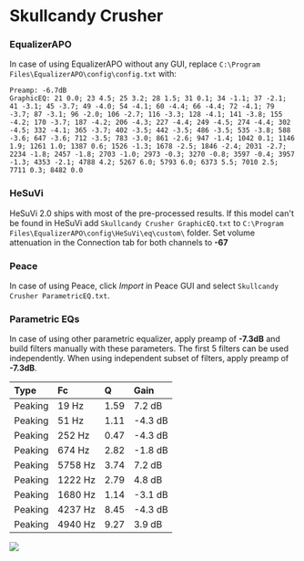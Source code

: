 # Skullcandy Crusher

### EqualizerAPO
In case of using EqualizerAPO without any GUI, replace `C:\Program Files\EqualizerAPO\config\config.txt`
with:
```
Preamp: -6.7dB
GraphicEQ: 21 0.0; 23 4.5; 25 3.2; 28 1.5; 31 0.1; 34 -1.1; 37 -2.1; 41 -3.1; 45 -3.7; 49 -4.0; 54 -4.1; 60 -4.4; 66 -4.4; 72 -4.1; 79 -3.7; 87 -3.1; 96 -2.0; 106 -2.7; 116 -3.3; 128 -4.1; 141 -3.8; 155 -4.2; 170 -3.7; 187 -4.2; 206 -4.3; 227 -4.4; 249 -4.5; 274 -4.4; 302 -4.5; 332 -4.1; 365 -3.7; 402 -3.5; 442 -3.5; 486 -3.5; 535 -3.8; 588 -3.6; 647 -3.6; 712 -3.5; 783 -3.0; 861 -2.6; 947 -1.4; 1042 0.1; 1146 1.9; 1261 1.0; 1387 0.6; 1526 -1.3; 1678 -2.5; 1846 -2.4; 2031 -2.7; 2234 -1.8; 2457 -1.8; 2703 -1.0; 2973 -0.3; 3270 -0.8; 3597 -0.4; 3957 -1.3; 4353 -2.1; 4788 4.2; 5267 6.0; 5793 6.0; 6373 5.5; 7010 2.5; 7711 0.3; 8482 0.0
```

### HeSuVi
HeSuVi 2.0 ships with most of the pre-processed results. If this model can't be found in HeSuVi add
`Skullcandy Crusher GraphicEQ.txt` to `C:\Program Files\EqualizerAPO\config\HeSuVi\eq\custom\` folder.
Set volume attenuation in the Connection tab for both channels to **-67**

### Peace
In case of using Peace, click *Import* in Peace GUI and select `Skullcandy Crusher ParametricEQ.txt`.

### Parametric EQs
In case of using other parametric equalizer, apply preamp of **-7.3dB** and build filters manually
with these parameters. The first 5 filters can be used independently.
When using independent subset of filters, apply preamp of **-7.3dB**.

| Type    | Fc      |    Q | Gain    |
|:--------|:--------|:-----|:--------|
| Peaking | 19 Hz   | 1.59 | 7.2 dB  |
| Peaking | 51 Hz   | 1.11 | -4.3 dB |
| Peaking | 252 Hz  | 0.47 | -4.3 dB |
| Peaking | 674 Hz  | 2.82 | -1.8 dB |
| Peaking | 5758 Hz | 3.74 | 7.2 dB  |
| Peaking | 1222 Hz | 2.79 | 4.8 dB  |
| Peaking | 1680 Hz | 1.14 | -3.1 dB |
| Peaking | 4237 Hz | 8.45 | -4.3 dB |
| Peaking | 4940 Hz | 9.27 | 3.9 dB  |

![](https://raw.githubusercontent.com/jaakkopasanen/AutoEq/master/results/innerfidelity/sbaf-serious/Skullcandy%20Crusher/Skullcandy%20Crusher.png)